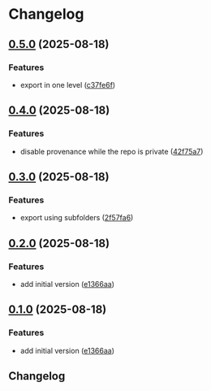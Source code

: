 # Changelog

## [0.5.0](https://github.com/CodelyTV/typescript-mcp-test-client/compare/v0.4.0...v0.5.0) (2025-08-18)


### Features

* export in one level ([c37fe6f](https://github.com/CodelyTV/typescript-mcp-test-client/commit/c37fe6ff8c1c81fc9e9c734dbe8793695e4cbda2))

## [0.4.0](https://github.com/CodelyTV/typescript-mcp-test-client/compare/v0.3.0...v0.4.0) (2025-08-18)


### Features

* disable provenance while the repo is private ([42f75a7](https://github.com/CodelyTV/typescript-mcp-test-client/commit/42f75a7ed8aab71725f620d056a6a02f5b0125a8))

## [0.3.0](https://github.com/CodelyTV/typescript-mcp-test-client/compare/v0.2.0...v0.3.0) (2025-08-18)


### Features

* export using subfolders ([2f57fa6](https://github.com/CodelyTV/typescript-mcp-test-client/commit/2f57fa6a1739b5a1cac82ff2fa9a29a1599e92e4))

## [0.2.0](https://github.com/CodelyTV/typescript-mcp-test-client/compare/v0.1.0...v0.2.0) (2025-08-18)


### Features

* add initial version ([e1366aa](https://github.com/CodelyTV/typescript-mcp-test-client/commit/e1366aaba676d3a29ec14a5a2a880d9e1fb8bf2a))

## [0.1.0](https://github.com/CodelyTV/typescript-mcp-test-client/compare/v0.0.1...v0.1.0) (2025-08-18)


### Features

* add initial version ([e1366aa](https://github.com/CodelyTV/typescript-mcp-test-client/commit/e1366aaba676d3a29ec14a5a2a880d9e1fb8bf2a))

## Changelog

